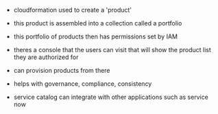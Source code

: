 * cloudformation used to create a 'product'
* this product is assembled into a collection called a portfolio
* this portfolio of products then has permissions set by IAM
* theres a console that the users can visit that will show the product list they are authorized for
* can provision products from there

* helps with governance, compliance, consistency
* service catalog can integrate with other applications such as service now